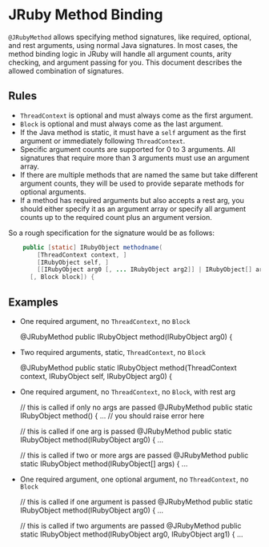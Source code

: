 JRuby Method Binding
====================

`@JRubyMethod` allows specifying method signatures, like required, optional, and rest arguments, using normal Java signatures. In most cases, the method binding logic in JRuby will handle all argument counts, arity checking, and argument passing for you. This document describes the allowed combination of signatures.

Rules
-----

* `ThreadContext` is optional and must always come as the first argument.
* `Block` is optional and must always come as the last argument.
* If the Java method is static, it must have a `self` argument as the first argument or immediately following `ThreadContext`.
* Specific argument counts are supported for 0 to 3 arguments. All signatures that require more than 3 arguments must use an argument array.
* If there are multiple methods that are named the same but take different argument counts, they will be used to provide separate methods for optional arguments.
* If a method has required arguments but also accepts a rest arg, you should either specify it as an argument array or specify all argument counts up to the required count plus an argument version.

So a rough specification for the signature would be as follows:

```java
    public [static] IRubyObject methodname(
        [ThreadContext context, ]
        [IRubyObject self, ]
        [[IRubyObject arg0 [, ... IRubyObject arg2]] | IRubyObject[] args]
      [, Block block]) {
```

Examples
--------

* One required argument, no `ThreadContext`, no `Block`

    @JRubyMethod
    public IRubyObject method(IRubyObject arg0) {

* Two required arguments, static, `ThreadContext`, no `Block`

    @JRubyMethod
    public static IRubyObject method(ThreadContext context, IRubyObject self, IRubyObject arg0) {

* One required argument, no `ThreadContext`, no `Block`, with rest arg

    // this is called if only no args are passed
    @JRubyMethod
    public static IRubyObject method() { ... // you should raise error here

    // this is called if one arg is passed
    @JRubyMethod
    public static IRubyObject method(IRubyObject arg0) { ...

    // this is called if two or more args are passed
    @JRubyMethod
    public static IRubyObject method(IRubyObject[] args) { ...

* One required argument, one optional argument, no `ThreadContext`, no `Block`

    // this is called if one argument is passed
    @JRubyMethod
    public static IRubyObject method(IRubyObject arg0) { ...

    // this is called if two arguments are passed
    @JRubyMethod
    public static IRubyObject method(IRubyObject arg0, IRubyObject arg1) { ...
